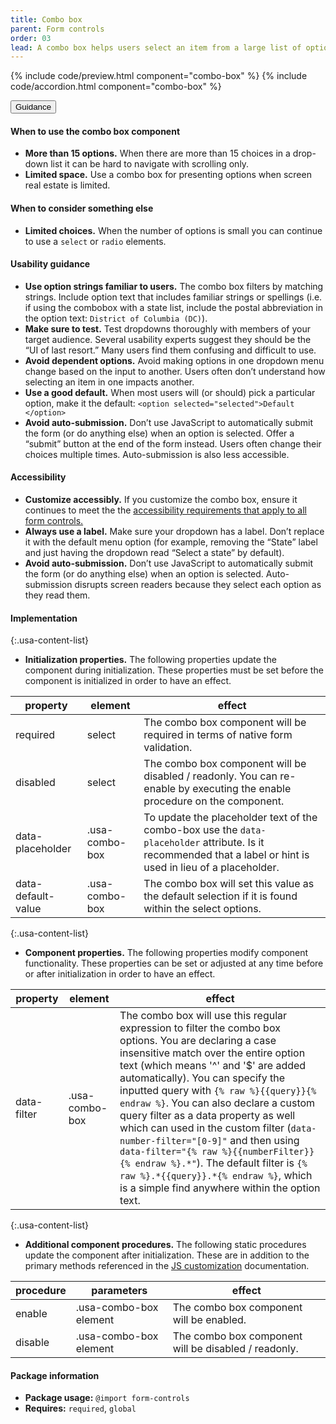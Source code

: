 ```yaml
---
title: Combo box
parent: Form controls
order: 03
lead: A combo box helps users select an item from a large list of options.
---
```


{% include code/preview.html component="combo-box" %}
{% include code/accordion.html component="combo-box" %}

<div class="usa-accordion usa-accordion--bordered site-accordion-docs">
  <button class="usa-button-unstyled usa-accordion__button"
      aria-expanded="true" aria-controls="combo-box-docs">
    Guidance
  </button>
  <div id="combo-box-docs" aria-hidden="false" class="usa-accordion__content site-component-usage">
    <h4>When to use the combo box component</h4>
    <ul class="usa-content-list">
      <li><strong>More than 15 options.</strong> When there are more than 15 choices in a drop-down list it can be hard to navigate with scrolling only.</li>
      <li><strong>Limited space.</strong> Use a combo box for presenting options when screen real estate is limited.</li>
    </ul>
    <h4>When to consider something else</h4>
    <ul class="usa-content-list">
      <li><strong>Limited choices.</strong> When the number of options is small you can continue to use a <code>select</code> or <code>radio</code> elements.</li>
    </ul>
    <h4>Usability guidance</h4>
    <ul class="usa-content-list">
      <li><strong>Use option strings familiar to users.</strong> The combo box filters by matching strings. Include option text that includes familiar strings or spellings (i.e. if using the combobox with a state list, include the postal abbreviation in the option text: <code>District of Columbia (DC)</code>).</li>
      <li><strong>Make sure to test.</strong> Test dropdowns thoroughly with members of your target audience. Several usability experts suggest they should be the “UI of last resort.” Many users find them confusing and difficult to use.</li>
      <li><strong>Avoid dependent options.</strong> Avoid making options in one dropdown menu change based on the input to another. Users often don’t understand how selecting an item in one impacts another.</li>
      <li><strong>Use a good default.</strong> When most users will (or should) pick a particular option, make it the default: <code>&lt;option selected=<wbr>"selected"&gt;Default<wbr>&lt;/option&gt;</code></li>
      <li><strong>Avoid auto-submission.</strong> Don’t use JavaScript to automatically submit the form (or do anything else) when an option is selected. Offer a “submit” button at the end of the form instead. Users often change their choices multiple times. Auto-submission is also less accessible.</li>
    </ul>
    <h4 class="usa-heading">Accessibility</h4>
    <ul class="usa-content-list">
      <li><strong>Customize accessibly.</strong> If you customize the combo box, ensure it continues to meet the the <a href="{{ site.baseurl }}/form-controls/"> accessibility requirements that apply to all form controls.</a></li>
      <li><strong>Always use a label.</strong> Make sure your dropdown has a label. Don’t replace it with the default menu option (for example, removing the “State” label and just having the dropdown read “Select a state” by default).</li>
      <li><strong>Avoid auto-submission.</strong> Don’t use JavaScript to automatically submit the form (or do anything else) when an option is selected. Auto-submission disrupts screen readers because they select each option as they read them.</li>
    </ul>
    <h4 class="usa-heading">Implementation</h4>
<div class="usa-prose site-prose" markdown="1">

{:.usa-content-list}

- **Initialization properties.** The following properties update the component during initialization. These properties must be set before the component is initialized in order to have an effect.

| property | element | effect |
| --- | --- | ---
required | select | The combo box component will be required in terms of native form validation.
disabled | select | The combo box component will be disabled / readonly. You can re-enable by executing the enable procedure on the component.
data-placeholder | .usa-combo-box | To update the placeholder text of the combo-box use the `data-placeholder` attribute. Is it recommended that a label or hint is used in lieu of a placeholder.
data-default-value | .usa-combo-box | The combo box will set this value as the default selection if it is found within the select options.

{:.usa-content-list}

- **Component properties.** The following properties modify component functionality. These properties can be set or adjusted at any time before or after initialization in order to have an effect.

| property | element | effect |
| --- | --- | ---
data-filter | .usa-combo-box | The combo box will use this regular expression to filter the combo box options. You are declaring a case insensitive match over the entire option text (which means '^' and '$' are added automatically). You can specify the inputted query with `{% raw %}{{query}}{% endraw %}`. You can also declare a custom query filter as a data property as well which can used in the custom filter (`data-number-filter="[0-9]"` and then using `data-filter="{% raw %}{{numberFilter}}{% endraw %}.*"`). The default filter is `{% raw %}.*{{query}}.*{% endraw %}`, which is a simple find anywhere within the option text. 

{:.usa-content-list}

- **Additional component procedures.** The following static procedures update the component after initialization. These are in addition to the primary methods referenced in the <a href="{{ site.baseurl }}/documentation/developers/#js-customization">JS customization</a> documentation.

| procedure | parameters | effect |
| --- | --- | ---
enable | .usa-combo-box element | The combo box component will be enabled.
disable | .usa-combo-box element | The combo box component will be disabled / readonly.

</div>
    <h4 class="usa-heading">Package information</h4>
    <ul class="usa-content-list">
      <li>
        <strong>Package usage:</strong> <code>@import form-controls</code>
      </li>
      <li>
        <strong>Requires:</strong> <code>required</code>, <code>global</code>
      </li>
    </ul>
  </div>
</div>

